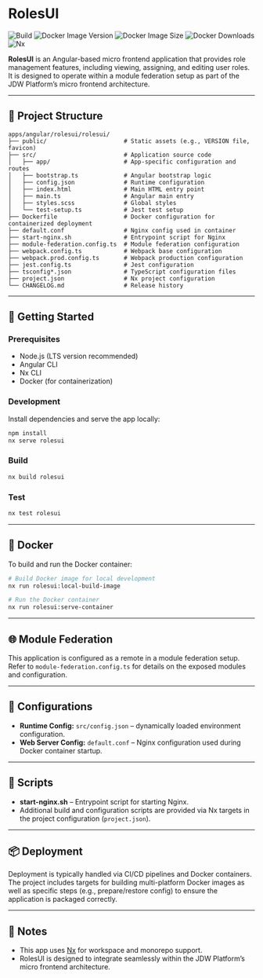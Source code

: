 # RolesUI

![Build](https://img.shields.io/github/actions/workflow/status/jdwillmsen/jdw/ci.yml?branch=main)
![Docker Image Version](https://img.shields.io/docker/v/jdwillmsen/jdw-rolesui)
![Docker Image Size](https://img.shields.io/docker/image-size/jdwillmsen/jdw-rolesui)
![Docker Downloads](https://img.shields.io/docker/pulls/jdwillmsen/jdw-rolesui?label=downloads)
![Nx](https://img.shields.io/badge/Nx-managed-blue)

**RolesUI** is an Angular-based micro frontend application that provides role management features, including viewing, assigning, and editing user roles. It is designed to operate within a module federation setup as part of the JDW Platform’s micro frontend architecture.

---

## 📁 Project Structure

```
apps/angular/rolesui/rolesui/
├── public/                      # Static assets (e.g., VERSION file, favicon)
├── src/                         # Application source code
│   ├── app/                     # App-specific configuration and routes
│   ├── bootstrap.ts             # Angular bootstrap logic
│   ├── config.json              # Runtime configuration
│   ├── index.html               # Main HTML entry point
│   ├── main.ts                  # Angular main entry
│   ├── styles.scss              # Global styles
│   └── test-setup.ts            # Jest test setup
├── Dockerfile                   # Docker configuration for containerized deployment
├── default.conf                 # Nginx config used in container
├── start-nginx.sh               # Entrypoint script for Nginx
├── module-federation.config.ts  # Module federation configuration
├── webpack.config.ts            # Webpack base configuration
├── webpack.prod.config.ts       # Webpack production configuration
├── jest.config.ts               # Jest configuration
├── tsconfig*.json               # TypeScript configuration files
├── project.json                 # Nx project configuration
└── CHANGELOG.md                 # Release history
```

---

## 🚀 Getting Started

### Prerequisites

- Node.js (LTS version recommended)
- Angular CLI
- Nx CLI
- Docker (for containerization)

### Development

Install dependencies and serve the app locally:

```bash
npm install
nx serve rolesui
```

### Build

```bash
nx build rolesui
```

### Test

```bash
nx test rolesui
```

---

## 🐳 Docker

To build and run the Docker container:

```bash
# Build Docker image for local development
nx run rolesui:local-build-image

# Run the Docker container
nx run rolesui:serve-container
```

---

## 🌐 Module Federation

This application is configured as a remote in a module federation setup. Refer to `module-federation.config.ts` for details on the exposed modules and configuration.

---

## 📄 Configurations

- **Runtime Config:** `src/config.json` – dynamically loaded environment configuration.
- **Web Server Config:** `default.conf` – Nginx configuration used during Docker container startup.

---

## 🔧 Scripts

- **start-nginx.sh** – Entrypoint script for starting Nginx.
- Additional build and configuration scripts are provided via Nx targets in the project configuration (`project.json`).

---

## 📦 Deployment

Deployment is typically handled via CI/CD pipelines and Docker containers. The project includes targets for building multi-platform Docker images as well as specific steps (e.g., prepare/restore config) to ensure the application is packaged correctly.

---

## 📌 Notes

- This app uses [Nx](https://nx.dev/) for workspace and monorepo support.
- RolesUI is designed to integrate seamlessly within the JDW Platform’s micro frontend architecture.
